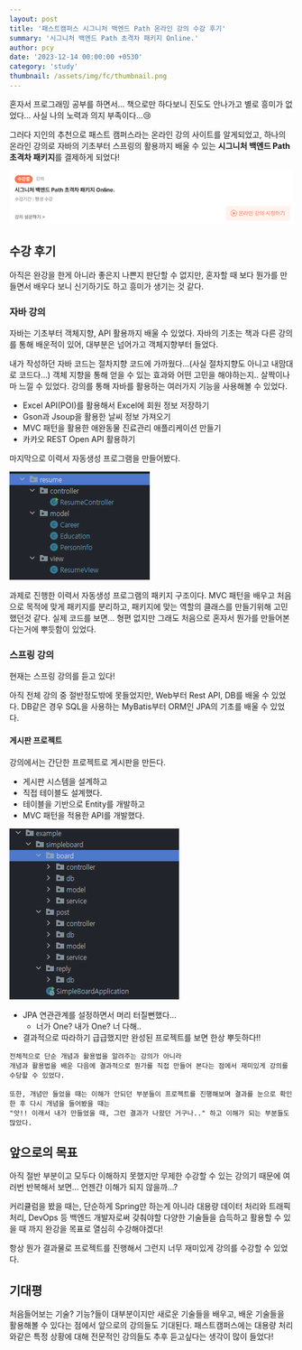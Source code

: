 ```yaml
---
layout: post
title: '패스트캠퍼스 시그니처 백엔드 Path 온라인 강의 수강 후기'
summary: '시그니처 백엔드 Path 초격차 패키지 Online.'
author: pcy
date: '2023-12-14 00:00:00 +0530'
category: 'study'
thumbnail: /assets/img/fc/thumbnail.png
---
```


혼자서 프로그래밍 공부를 하면서... 책으로만 하다보니 진도도 안나가고 별로 흥미가 없었다...
사실 나의 노력과 의지 부족이다...😢

그러다 지인의 추천으로 패스트 캠퍼스라는 온라인 강의 사이트를 알게되었고, 하나의 온라인 강의로 자바의 기초부터 스프링의 활용까지 배울 수 있는 **시그니처 백엔드 Path 초격차 패키지**를 결제하게 되었다!

![img.png](/assets/img/fc/image.png)

## 수강 후기

아직은 완강을 한게 아니라 좋은지 나쁜지 판단할 수 없지만, 혼자할 때 보다 뭔가를 만들면서 배우다 보니 신기하기도 하고 흥미가 생기는 것 같다.

### 자바 강의

자바는 기초부터 객체지향, API 활용까지 배울 수 있었다.
자바의 기초는 책과 다른 강의를 통해 배운적이 있어, 대부분은 넘어가고 객체지향부터 들었다.

내가 작성하던 자바 코드는 절차지향 코드에 가까웠다...(사실 절차지향도 아니고 내맘대로 코드다...)
객체 지향을 통해 얻을 수 있는 효과와 어떤 고민을 해야하는지.. 살짝이나마 느낄 수 있었다.
강의를 통해 자바를 활용하는 여러가지 기능을 사용해볼 수 있었다.
- Excel API(POI)를 활용해서 Excel에 회원 정보 저장하기
- Gson과 Jsoup을 활용한 날씨 정보 가져오기
- MVC 패턴을 활용한 애완동물 진료관리 애플리케이션 만들기
- 카카오 REST Open API 활용하기

마지막으로 이력서 자동생성 프로그램을 만들어봤다.

![img.png](/assets/img/fc/resume.png)

과제로 진행한 이력서 자동생성 프로그램의 패키지 구조이다.
MVC 패턴을 배우고 처음으로 목적에 맞게 패키지를 분리하고, 패키지에 맞는 역할의 클래스를 만들기위해 고민했던것 같다.
실제 코드를 보면... 형편 없지만 그래도 처음으로 혼자서 뭔가를 만들어본다는거에 뿌듯함이 있었다. 

### 스프링 강의

현재는 스프링 강의를 듣고 있다!

아직 전체 강의 중 절반정도밖에 못들었지만, Web부터 Rest API, DB를 배울 수 있었다.
DB같은 경우 SQL을 사용하는 MyBatis부터 ORM인 JPA의 기초를 배울 수 있었다.

#### 게시판 프로젝트

강의에서는 간단한 프로젝트로 게시판을 만든다.
- 게시판 시스템을 설계하고
- 직접 테이블도 설계했다.
- 테이블을 기반으로 Entity를 개발하고
- MVC 패턴을 적용한 API를 개발했다.

![img.png](/assets/img/fc/board.png)

- JPA 연관관계를 설정하면서 머리 터질뻔했다...
  - 너가 One? 내가 One? 너 다해..
- 결과적으로 따라하기 급급했지만 완성된 프로젝트를 보면 한상 뿌듯하다!!

```text
전체적으로 단순 개념과 활용법을 알려주는 강의가 아니라
개념과 활용법을 배운 다음에 결과적으로 뭔가를 직접 만들어 본다는 점에서 재미있게 강의를 수당할 수 있었다.

또한, 개념만 들었을 때는 이해가 안되던 부분들이 프로젝트를 진행해보며 결과를 눈으로 확인한 후 다시 개념을 들어봤을 때는
"앗!! 이래서 내가 만들었을 때, 그런 결과가 나왔던 거구나.." 하고 이해가 되는 부분들도 많았다.
```

## 앞으로의 목표

아직 절반 부분이고 모두다 이해하지 못했지만 무제한 수강할 수 있는 강의기 때문에 여러번 반복해서 보면... 언젠간 이해가 되지 않을까...?

커리큘럼을 봤을 때는, 단순하게 Spring만 하는게 아니라 대용량 데이터 처리와 트래픽 처리, DevOps 등 백엔드 개발자로써 갖춰야할 다양한 기술들을 습득하고 활용할 수 있을 때 까지 완강을 목표로 열심히 수강해야겠다!

항상 뭔가 결과물로 프로젝트를 진행해서 그런지 너무 재미있게 강의를 수강할 수 있었다.

## 기대평

처음들어보는 기술? 기능?들이 대부분이지만 새로운 기술들을 배우고, 배운 기술들을 활용해볼 수 있다는 점에서 앞으로의 강의들도 기대된다.
패스트캠퍼스에는 대용량 처리와같은 특정 상황에 대해 전문적인 강의들도 추후 듣고싶다는 생각이 많이 들었다! 
